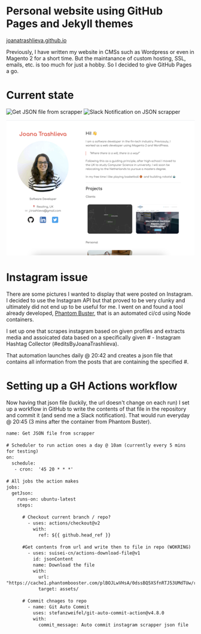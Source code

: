 # Personal website using GitHub Pages and Jekyll themes

[joanatrashlieva.github.io](https://joanatrashlieva.github.io)

Previously, I have written my website in CMSs such as Wordpress or even in Magento 2 for a short time. 
But the maintanance of custom hosting, SSL, emails, etc. is too much for just a hobby. 
So I decided to give GitHub Pages a go. 

# Current state

![Get JSON file from scrapper](https://github.com/JoanaTrashlieva/JoanaTrashlieva.github.io/workflows/Get%20JSON%20file%20from%20scrapper/badge.svg)
![Slack Notification on JSON scrapper](https://github.com/JoanaTrashlieva/JoanaTrashlieva.github.io/workflows/Slack%20Notification%20on%20JSON%20scrapper/badge.svg)

![Site screenshot](assets/site-overview.png)

# Instagram issue

There are some pictures I wanted to display that were posted on Instagram. I decided to use the Instagram API but that proved to be very clunky and ultimately did not end up to be useful for me. I went on and found a tool already developed, [Phantom Buster](https://phantombuster.com/), that is an automated ci/cd using Node containers. 

I set up one that scrapes instagram based on given profiles and extracts media and assoicated data based on a specifically given # - Instagram Hashtag Collector (#editsByJoanaTrashlieva).

That automation launches daily @ 20:42 and creates a json file that contains all information from the posts that are containing the specified #.

# Setting up a GH Actions workflow

Now having that json file (luckily, the url doesn't change on each run) I set up a workflow in GitHub to write the contents of that file in the repository and commit it (and send me a Slack notification). That would run everyday @ 20:45 (3 mins after the container from Phantom Buster).

```
name: Get JSON file from scrapper

# Scheduler to run action ones a day @ 10am (currently every 5 mins for testing)
on:
  schedule:
   - cron:  '45 20 * * *'

# All jobs the action makes
jobs:
  getJson:
    runs-on: ubuntu-latest
    steps:

      # Checkout current branch / repo?
        - uses: actions/checkout@v2
          with:
            ref: ${{ github.head_ref }}

      #Get contents from url and write then to file in repo (WOKRING)
        - uses: suisei-cn/actions-download-file@v1
          id: jsonContent
          name: Download the file
          with:
            url: "https://cache1.phantombooster.com/plBOJLwVHsA/0dssBQ5XSfnRTJ53UMdTUw/results.json"
            target: assets/
              
      # Commit chnages to repo
        - name: Git Auto Commit
          uses: stefanzweifel/git-auto-commit-action@v4.8.0
          with:
            commit_message: Auto commit instagram scrapper json file
```

